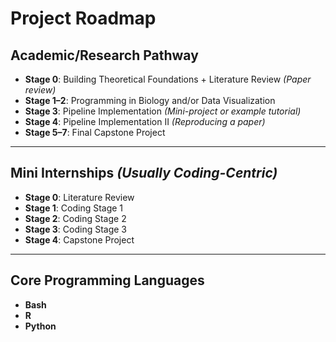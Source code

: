 # Project Roadmap

## Academic/Research Pathway

- **Stage 0**: Building Theoretical Foundations + Literature Review *(Paper review)*  
- **Stage 1–2**: Programming in Biology and/or Data Visualization  
- **Stage 3**: Pipeline Implementation *(Mini-project or example tutorial)*  
- **Stage 4**: Pipeline Implementation II *(Reproducing a paper)*  
- **Stage 5–7**: Final Capstone Project  

---

## Mini Internships *(Usually Coding-Centric)*

- **Stage 0**: Literature Review  
- **Stage 1**: Coding Stage 1  
- **Stage 2**: Coding Stage 2  
- **Stage 3**: Coding Stage 3  
- **Stage 4**: Capstone Project  

---

## Core Programming Languages

- **Bash**  
- **R**  
- **Python**

